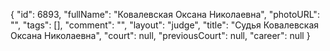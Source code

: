 {
    "id": 6893,
    "fullName": "Ковалевская Оксана Николаевна",
    "photoURL": "",
    "tags": [],
    "comment": "",
    "layout": "judge",
    "title": "Судья Ковалевская Оксана Николаевна",
    "court": null,
    "previousCourt": null,
    "career": null
}